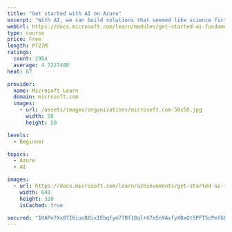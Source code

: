```yaml
---
title: "Get started with AI on Azure"
excerpt: "With AI, we can build solutions that seemed like science fiction a short time ago; enabling incredible advances in health care, financial management, environmental protection, and other areas to make a better world for everyone."
webUrl: https://docs.microsoft.com/learn/modules/get-started-ai-fundamentals/
type: course
price: Free
length: PT27M
ratings:
  count: 2954
  average: 4.7227488
heat: 67

provider:
  name: Microsoft Learn
  domain: microsoft.com
  images:
    - url: /assets/images/organizations/microsoft.com-50x50.jpg
      width: 50
      height: 50

levels:
  - Beginner

topics:
  - Azure
  - AI

images:
  - url: https://docs.microsoft.com/learn/achievements/get-started-ai-fundamentals-social.png
    width: 640
    height: 320
    isCached: true

secured: "1HAPe7Xx87I6iuoB0ixIEbqfym77Bf18ql+X7m5n9AxfyXBxQt5PFT5cPmfGEdhkRWJv+qnS/PnH2pdzdBnxVawOcMB5uWpaTgui0HdhNa7B+rovbtO0YCExTCKz+Mj2pgNVZe8D9zKzBaPrXTS2/JlYhJhToXZo82pgXrkxeB6ajParJGdrxiG/q+uHjVa83pdy/TSqxmgbIuDvuOQM4f2P1ev2B7ge3g1rmo55WC8OFS/R9700XA14D9cK7j4IZ1Uqvw8jFpEer3YUsfjOtdvyY82MKi/i6940R6JB92GGk+VTUDeTThUmfU3ZnacJfH4frXrGsFME7n/5Aseujl1vmnhXMeh0u+eKxCLurZL8UwPV0VLS9AX/xrKAH1u6i2hPkZ5eN/e8+CKCNRZkr3tz+O+FPpjyST+pT+2hyvM=;474KUVPszy6hV6uJqFC+yg=="
---
```



